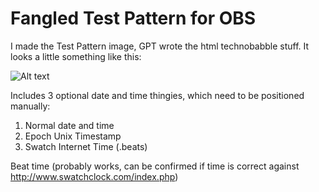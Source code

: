 # Fangled Test Pattern for OBS
I made the Test Pattern image, GPT wrote the html technobabble stuff.
It looks a little something like this:

![Alt text](Screenshot.png)

Includes 3 optional date and time thingies, which need to be positioned manually:

1. Normal date and time
2. Epoch Unix Timestamp
3. Swatch Internet Time (.beats)

Beat time (probably works, can be confirmed if time is correct against http://www.swatchclock.com/index.php)
